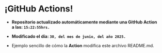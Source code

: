 # ¡GitHub Actions!
* **Repositorio actualizado automáticamente mediante una GitHub Action a las: `15:22:55hrs.`**
* **Modificado el día: `30, del mes de junio, del año 2025.`**

* Ejemplo sencillo de cómo la **Action** modifica este archivo README.md.
